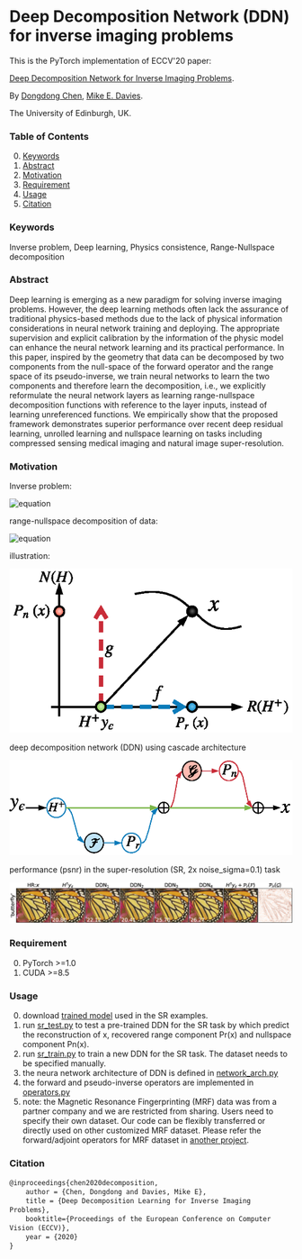 # Deep Decomposition Network (DDN) for inverse imaging problems
This is the PyTorch implementation of ECCV'20 paper:

[Deep Decomposition Network for Inverse Imaging Problems](https://arxiv.org/abs/1911.11028). 

By [Dongdong Chen](http://dongdongchen.com), [Mike E. Davies](https://scholar.google.co.uk/citations?user=dwmfR3oAAAAJ&hl=en).

The University of Edinburgh, UK.

### Table of Contents
0. [Keywords](#Keywords)
0. [Abstract](#Abstract)
0. [Motivation](#Motivation)
0. [Requirement](#Requirement)
0. [Usage](#Usage)
0. [Citation](#citation)

### Keywords

Inverse problem, Deep learning, Physics consistence, Range-Nullspace decomposition 

### Abstract
Deep learning is emerging as a new paradigm for solving inverse imaging problems. However, the deep learning methods often lack the assurance of traditional physics-based methods due to the lack of physical information considerations in neural network training and deploying. The appropriate supervision and explicit calibration by the information of the physic model can enhance the neural network learning and its practical performance. In this paper, inspired by the geometry that data can be decomposed by two components from the null-space of the forward operator and the range space of its pseudo-inverse, we train neural networks to learn the two components and therefore learn the decomposition, i.e.,  we explicitly reformulate the neural network layers as learning range-nullspace decomposition functions with reference to the layer inputs, instead of learning unreferenced functions. We empirically show that the proposed framework demonstrates superior performance over recent deep residual learning, unrolled learning and nullspace learning on tasks including compressed sensing medical imaging and natural image super-resolution.

### Motivation

Inverse problem:

![equation](https://latex.codecogs.com/gif.latex?y_\epsilon=Hx&space;&plus;&space;\epsilon)

range-nullspace decomposition of data:

![equation](https://latex.codecogs.com/gif.latex?\inline&space;x&space;=&space;H^{\dag}y_\epsilon&space;&plus;&space;f&space;&plus;&space;g)

illustration:

![alt text](figures/fig1a.png)

deep decomposition network (DDN) using cascade architecture

![alt text](figures/fig1c.png)

performance (psnr) in the super-resolution (SR, 2x noise_sigma=0.1) task

![alt text](figures/fig_butterfly.png)

### Requirement
0. PyTorch >=1.0
0. CUDA >=8.5

### Usage
0. download [trained model](https://drive.google.com/file/d/1tTAcxAlA3ZIvEKUv5x1Qd9XJy4sLHp24/view) used in the SR examples.
0. run [sr_test.py](https://github.com/edongdongchen/DDN/blob/master/sr_test.py) to test a pre-trained DDN  for the SR task by which predict the reconstruction of x, recovered range component Pr(x) and nullspace component Pn(x).
0. run [sr_train.py](https://github.com/edongdongchen/DDN/blob/master/sr_train.py) to train a new DDN for the SR task. The dataset needs to be specified manually.
0. the neura network architecture of DDN is defined in [network_arch.py](https://github.com/edongdongchen/DDN/blob/master/network_arch.py)
0. the forward and pseudo-inverse operators are implemented in [operators.py](https://github.com/edongdongchen/DDN/blob/master/operators.py)
0. note: the Magnetic Resonance Fingerprinting (MRF) data was from a partner company and we are restricted from sharing. Users need to specify their own dataset. Our code can be flexibly transferred or directly used on other customized MRF dataset. Please refer the forward/adjoint operators for MRF dataset in [another project](https://github.com/edongdongchen/PGD-Net/blob/master/operators.py).


### Citation


	@inproceedings{chen2020decomposition,
		author = {Chen, Dongdong and Davies, Mike E},
		title = {Deep Decomposition Learning for Inverse Imaging Problems},
		booktitle={Proceedings of the European Conference on Computer Vision (ECCV)},
		year = {2020}
	}
